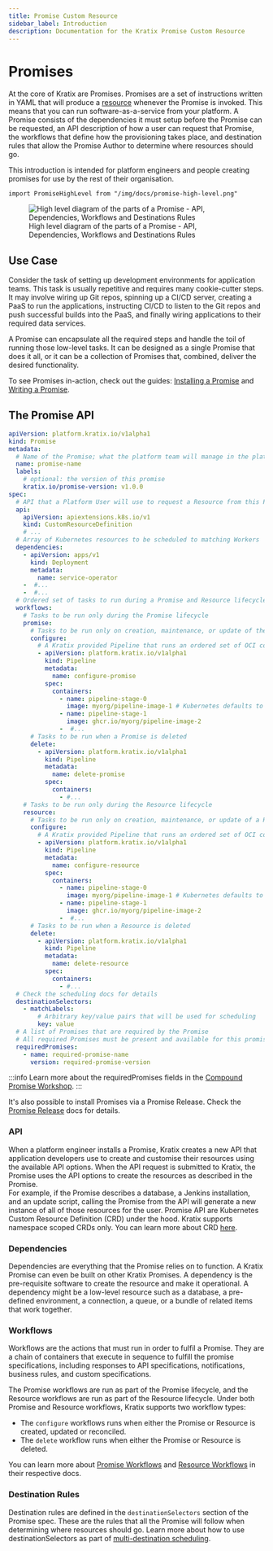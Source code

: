 ```yaml
---
title: Promise Custom Resource
sidebar_label: Introduction
description: Documentation for the Kratix Promise Custom Resource
---
```


# Promises

At the core of Kratix are Promises. Promises are a set of instructions written in YAML that will produce a [resource](../resources/intro) whenever the Promise is invoked. This means that you can run software-as-a-service from your platform. A Promise consists of the dependencies it must setup before the Promise can be requested, an API description of how a user can request that Promise, the workflows that define how the provisioning takes place, and destination rules that allow the Promise Author to determine where resources should go.

This introduction is intended for platform engineers and people creating promises for use by the rest of their organisation.

```mdx-code-block
import PromiseHighLevel from "/img/docs/promise-high-level.png"
```

<figure className="diagram">
  <img className="small" src={PromiseHighLevel} alt="High level diagram of the parts of a Promise - API, Dependencies, Workflows and Destinations Rules" />

  <figcaption>High level diagram of the parts of a Promise - API, Dependencies, Workflows and Destinations Rules</figcaption>
</figure>

## Use Case

Consider the task of setting up development environments for application teams.
This task is usually repetitive and requires many cookie-cutter steps. It may
involve wiring up Git repos, spinning up a CI/CD server, creating a PaaS to run
the applications, instructing CI/CD to listen to the Git repos and push
successful builds into the PaaS, and finally wiring applications to their
required data services.

A Promise can encapsulate all the required steps and handle the toil of running
those low-level tasks. It can be designed as a single Promise that does it all,
or it can be a collection of Promises that, combined, deliver the desired
functionality.

To see Promises in-action, check out the guides: [Installing a Promise](../../guides/installing-a-promise) and [Writing a Promise](../../guides/writing-a-promise).

## The Promise API

```yaml
apiVersion: platform.kratix.io/v1alpha1
kind: Promise
metadata:
  # Name of the Promise; what the platform team will manage in the platform cluster
  name: promise-name
  labels:
    # optional: the version of this promise
    kratix.io/promise-version: v1.0.0
spec:
  # API that a Platform User will use to request a Resource from this Promise
  api:
    apiVersion: apiextensions.k8s.io/v1
    kind: CustomResourceDefinition
    # ... 
  # Array of Kubernetes resources to be scheduled to matching Workers
  dependencies:
    - apiVersion: apps/v1
      kind: Deployment
      metadata:
        name: service-operator
    -  #...
    -  #...
  # Ordered set of tasks to run during a Promise and Resource lifecycle
  workflows:
    # Tasks to be run only during the Promise lifecycle
    promise:
      # Tasks to be run only on creation, maintenance, or update of the Promise
      configure:
        # A Kratix provided Pipeline that runs an ordered set of OCI compliant images
        - apiVersion: platform.kratix.io/v1alpha1
          kind: Pipeline
          metadata:
            name: configure-promise
          spec:
            containers:
              - name: pipeline-stage-0
                image: myorg/pipeline-image-1 # Kubernetes defaults to docker.io
              - name: pipeline-stage-1
                image: ghcr.io/myorg/pipeline-image-2
              -  #...
      # Tasks to be run when a Promise is deleted
      delete: 
        - apiVersion: platform.kratix.io/v1alpha1
          kind: Pipeline
          metadata:
            name: delete-promise
          spec:
            containers:
              - #...
    # Tasks to be run only during the Resource lifecycle
    resource:
      # Tasks to be run only on creation, maintenance, or update of a Resource
      configure:
        # A Kratix provided Pipeline that runs an ordered set of OCI compliant images
        - apiVersion: platform.kratix.io/v1alpha1
          kind: Pipeline
          metadata:
            name: configure-resource
          spec:
            containers:
              - name: pipeline-stage-0
                image: myorg/pipeline-image-1 # Kubernetes defaults to docker.io
              - name: pipeline-stage-1
                image: ghcr.io/myorg/pipeline-image-2
              -  #...
      # Tasks to be run when a Resource is deleted
      delete: 
        - apiVersion: platform.kratix.io/v1alpha1
          kind: Pipeline
          metadata:
            name: delete-resource
          spec:
            containers:
              - #...
  # Check the scheduling docs for details
  destinationSelectors:
    - matchLabels:
        # Arbitrary key/value pairs that will be used for scheduling
        key: value
  # A list of Promises that are required by the Promise
  # All required Promises must be present and available for this promise to be made available
  requiredPromises:
    - name: required-promise-name
      version: required-promise-version
```
:::info
Learn more about the requiredPromises fields in the [Compound Promise Workshop](../../../workshop/part-ii/compound-promise#defining-promises-as-required-promises).
:::


It's also possible to install Promises via a Promise Release. Check the [Promise Release](../promises/releases) docs for details.

### API
When a platform engineer installs a Promise, Kratix creates a new API that application developers use to create and customise their resources using the available API options.
When the API request is submitted to Kratix, the Promise uses the API options to create the resources as described in the Promise.  
For example, if the Promise describes a database, a Jenkins installation, and an update script, calling the Promise from the API will generate a new instance of all of those resources for the user.
Promise API are Kubernetes Custom Resource Definition (CRD) under the hood. Kratix supports namespace scoped CRDs only.
You can learn more about CRD [here](https://kubernetes.io/docs/tasks/extend-kubernetes/custom-resources/custom-resource-definitions/).

### Dependencies
Dependencies are everything that the Promise relies on to function. A Kratix Promise can even be built on other Kratix Promises. A dependency is the pre-requisite software to create the resource and make it operational. A dependency might be a low-level resource such as a database, a pre-defined environment, a connection, a queue, or a bundle of related items that work together.

### Workflows
Workflows are the actions that must run in order to fulfil a Promise. They are a chain of containers that execute in sequence to fulfill the promise specifications, including responses to API specifications, notifications, business rules, and custom specifications.

The Promise workflows are run as part of the Promise lifecycle, and the Resource workflows are run as part of the Resource lifecycle. Under both Promise and Resource workflows, Kratix supports two workflow types:
- The `configure` workflows runs when either the Promise or Resource is created, updated or reconciled.
- The `delete` workflow runs when either the Promise or Resource is deleted.

You can learn more about [Promise Workflows](workflows) and [Resource Workflows](../resources/workflows) in their respective docs.

### Destination Rules
Destination rules are defined in the `destinationSelectors` section of the Promise spec. These are the rules that all the Promise will follow when determining where resources should go. Learn more about how to use destinationSelectors as part of [multi-destination scheduling](../destinations/multidestination-management#promises). 
